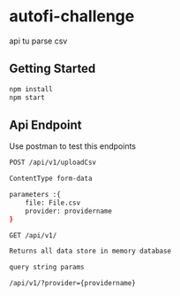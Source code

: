 # autofi-challenge
api tu parse csv


## Getting Started

```sh
npm install
npm start
```

## Api Endpoint 

Use postman to test this endpoints
```sh
POST /api/v1/uploadCsv

ContentType form-data

parameters :{
    file: File.csv
    provider: providername
}
```
```sh
GET /api/v1/

Returns all data store in memory database

query string params

/api/v1/?provider={providername}
```
